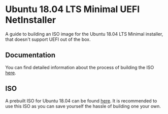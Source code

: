 # Ubuntu 18.04 LTS Minimal UEFI NetInstaller

A guide to building an ISO image for the Ubuntu 18.04 LTS Minimal installer, that doesn't support UEFI out of the box.

## Documentation

You can find detailed information about the process of building the ISO [here](DOC.md).

## ISO

A prebuilt ISO for Ubuntu 18.04 can be found [here](Ubuntu18.04UEFInetinstall). It is recommended to use this ISO as you can save yourself the hassle of building one your own. 
